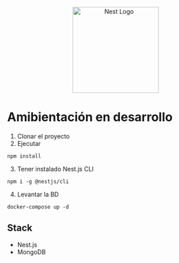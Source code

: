 <p align="center">
  <a href="http://nestjs.com/" target="blank"><img src="https://nestjs.com/img/logo-small.svg" width="200" alt="Nest Logo" /></a>
</p>

# Amibientación en desarrollo

1. Clonar el proyecto
2. Ejecutar

```
npm install
```

3. Tener instalado Nest.js CLI

```
npm i -g @nestjs/cli
```

4. Levantar la BD

```
docker-compose up -d
```

## Stack

- Nest.js
- MongoDB
